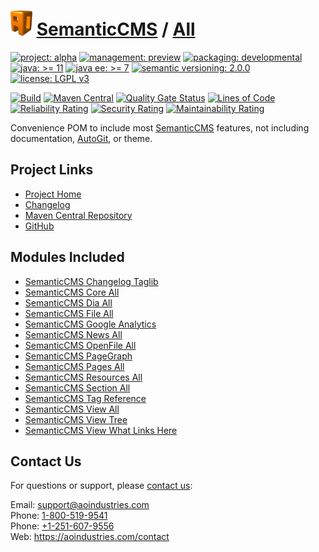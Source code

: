 # [<img src="ao-logo.png" alt="AO Logo" width="35" height="40">](https://github.com/ao-apps) [SemanticCMS](https://github.com/ao-apps/semanticcms) / [All](https://github.com/ao-apps/semanticcms-all)

[![project: alpha](https://semanticcms.com/ao-badges/project-alpha.svg)](https://aoindustries.com/life-cycle#project-alpha)
[![management: preview](https://semanticcms.com/ao-badges/management-preview.svg)](https://aoindustries.com/life-cycle#management-preview)
[![packaging: developmental](https://semanticcms.com/ao-badges/packaging-developmental.svg)](https://aoindustries.com/life-cycle#packaging-developmental)  
[![java: &gt;= 11](https://semanticcms.com/ao-badges/java-11.svg)](https://docs.oracle.com/en/java/javase/11/)
[![java ee: &gt;= 7](https://semanticcms.com/ao-badges/javaee-7.svg)](https://docs.oracle.com/javaee/7/)
[![semantic versioning: 2.0.0](https://semanticcms.com/ao-badges/semver-2.0.0.svg)](http://semver.org/spec/v2.0.0.html)
[![license: LGPL v3](https://semanticcms.com/ao-badges/license-lgpl-3.0.svg)](https://www.gnu.org/licenses/lgpl-3.0)

[![Build](https://github.com/ao-apps/semanticcms-all/workflows/Build/badge.svg?branch=master)](https://github.com/ao-apps/semanticcms-all/actions?query=workflow%3ABuild)
[![Maven Central](https://maven-badges.herokuapp.com/maven-central/com.semanticcms/semanticcms-all/badge.svg)](https://maven-badges.herokuapp.com/maven-central/com.semanticcms/semanticcms-all)
[![Quality Gate Status](https://sonarcloud.io/api/project_badges/measure?branch=master&project=com.semanticcms%3Asemanticcms-all&metric=alert_status)](https://sonarcloud.io/dashboard?branch=master&id=com.semanticcms%3Asemanticcms-all)
[![Lines of Code](https://sonarcloud.io/api/project_badges/measure?branch=master&project=com.semanticcms%3Asemanticcms-all&metric=ncloc)](https://sonarcloud.io/component_measures?branch=master&id=com.semanticcms%3Asemanticcms-all&metric=ncloc)  
[![Reliability Rating](https://sonarcloud.io/api/project_badges/measure?branch=master&project=com.semanticcms%3Asemanticcms-all&metric=reliability_rating)](https://sonarcloud.io/component_measures?branch=master&id=com.semanticcms%3Asemanticcms-all&metric=Reliability)
[![Security Rating](https://sonarcloud.io/api/project_badges/measure?branch=master&project=com.semanticcms%3Asemanticcms-all&metric=security_rating)](https://sonarcloud.io/component_measures?branch=master&id=com.semanticcms%3Asemanticcms-all&metric=Security)
[![Maintainability Rating](https://sonarcloud.io/api/project_badges/measure?branch=master&project=com.semanticcms%3Asemanticcms-all&metric=sqale_rating)](https://sonarcloud.io/component_measures?branch=master&id=com.semanticcms%3Asemanticcms-all&metric=Maintainability)

Convenience POM to include most [SemanticCMS](https://github.com/ao-apps/semanticcms) features, not including documentation, [AutoGit](https://github.com/ao-apps/semanticcms-autogit), or theme.

## Project Links
* [Project Home](https://semanticcms.com/all/)
* [Changelog](https://semanticcms.com/all/changelog)
* [Maven Central Repository](https://central.sonatype.com/search?namespace=com.semanticcms&q=a%3Asemanticcms-all)
* [GitHub](https://github.com/ao-apps/semanticcms-all)

## Modules Included
* [SemanticCMS Changelog Taglib](https://github.com/ao-apps/semanticcms-changelog-taglib)
* [SemanticCMS Core All](https://github.com/ao-apps/semanticcms-core-all)
* [SemanticCMS Dia All](https://github.com/ao-apps/semanticcms-dia-all)
* [SemanticCMS File All](https://github.com/ao-apps/semanticcms-file-all)
* [SemanticCMS Google Analytics](https://github.com/ao-apps/semanticcms-google-analytics)
* [SemanticCMS News All](https://github.com/ao-apps/semanticcms-news-all)
* [SemanticCMS OpenFile All](https://github.com/ao-apps/semanticcms-openfile-all)
* [SemanticCMS PageGraph](https://github.com/ao-apps/semanticcms-pagegraph)
* [SemanticCMS Pages All](https://github.com/ao-apps/semanticcms-pages-all)
* [SemanticCMS Resources All](https://github.com/ao-apps/semanticcms-resources-all)
* [SemanticCMS Section All](https://github.com/ao-apps/semanticcms-section-all)
* [SemanticCMS Tag Reference](https://github.com/ao-apps/semanticcms-tag-reference)
* [SemanticCMS View All](https://github.com/ao-apps/semanticcms-view-all)
* [SemanticCMS View Tree](https://github.com/ao-apps/semanticcms-view-tree)
* [SemanticCMS View What Links Here](https://github.com/ao-apps/semanticcms-view-what-links-here)

## Contact Us
For questions or support, please [contact us](https://aoindustries.com/contact):

Email: [support@aoindustries.com](mailto:support@aoindustries.com)  
Phone: [1-800-519-9541](tel:1-800-519-9541)  
Phone: [+1-251-607-9556](tel:+1-251-607-9556)  
Web: https://aoindustries.com/contact

